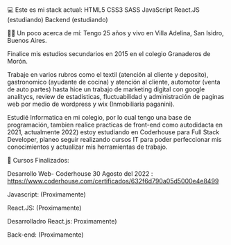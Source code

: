 💻 Este es mi stack actual:
HTML5
CSS3
SASS
JavaScript
React.JS (estudiando)
Backend (estudiando)

👨‍🦱 Un poco acerca de mí:
Tengo 25 años y vivo en Villa Adelina, San Isidro, Buenos Aires.

Finalice mis estudios secundarios en 2015 en el colegio Granaderos de Morón.

Trabaje en varios rubros como el textil (atención al cliente y deposito), gastronomico (ayudante de cocina) y atención al cliente, automotor (venta de auto partes) hasta hice un trabajo de marketing digital con google analitycs, review de estadisticas, fluctuabilidad y administración de paginas web por medio de wordpress y wix (Inmobiliaria paganini).

Estudié Informatica en mi colegio, por lo cual tengo una base de programación, tambien realice practicas de front-end como autodidacta en 2021, actualmente 2022) estoy estudiando en Coderhouse para Full Stack Developer, planeo seguir realizando cursos IT para poder perfeccionar mis conocimientos y actualizar mis herramientas de trabajo.

📃 Cursos Finalizados:

Desarrollo Web- Coderhouse 30 Agosto del 2022 : https://www.coderhouse.com/certificados/632f6d790a05d5000e4e8499

Javascript: (Proximamente)

React.JS: (Proximamente)

Desarrolladro React.js: Proximamente)

Back-end: (Proximamente)
